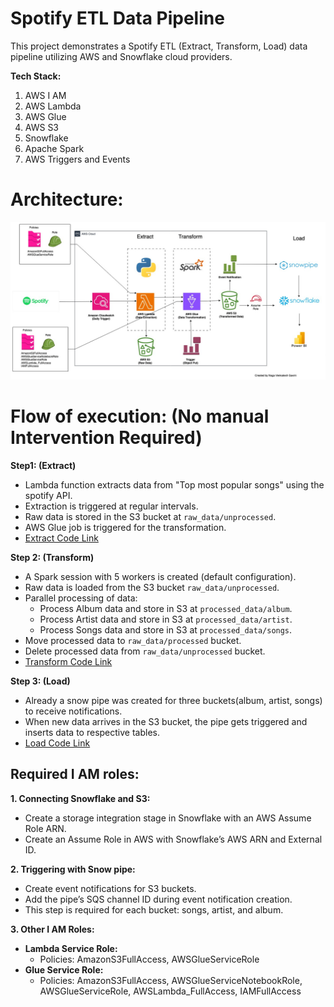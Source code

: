 # Spotify ETL Data Pipeline
This project demonstrates a Spotify ETL (Extract, Transform, Load) data pipeline utilizing AWS and Snowflake cloud providers.

**Tech Stack:**
1. AWS I AM
2. AWS Lambda
3. AWS Glue
4. AWS S3
5. Snowflake
6. Apache Spark
7. AWS Triggers and Events

# Architecture:
![spotify_data_pipeline_arch.jpg](resources/spotify_data_pipeline_arch.jpg)

# Flow of execution: (No manual Intervention Required)
**Step1: (Extract)**
- Lambda function extracts data from "Top most popular songs" using the spotify API.
- Extraction is triggered at regular intervals.
- Raw data is stored in the S3 bucket at `raw_data/unprocessed`.
- AWS Glue job is triggered for the transformation. 
- [Extract Code Link](extract/extract_spotify_lambda.py)

**Step 2: (Transform)**
- A Spark session with 5 workers is created (default configuration).
- Raw data is loaded from the S3 bucket `raw_data/unprocessed`.
- Parallel processing of data:
  - Process Album data and store in S3 at `processed_data/album`.
  - Process Artist data and store in S3 at `processed_data/artist`.
  - Process Songs data and store in S3 at `processed_data/songs`.
- Move processed data to `raw_data/processed` bucket.
- Delete processed data from `raw_data/unprocessed` bucket.
- [Transform Code Link](transform/tranform_on_spark.py)

**Step 3: (Load)**
- Already a snow pipe was created for three buckets(album, artist, songs) to receive notifications.
- When new data arrives in the S3 bucket, the pipe gets triggered and inserts data to respective tables.
- [Load Code Link](load/spotify_load.sql)

## Required I AM roles:

**1. Connecting Snowflake and S3:**
- Create a storage integration stage in Snowflake with an AWS Assume Role ARN.
- Create an Assume Role in AWS with Snowflake’s AWS ARN and External ID.

**2. Triggering with Snow pipe:**
- Create event notifications for S3 buckets.
- Add the pipe’s SQS channel ID during event notification creation.
- This step is required for each bucket: songs, artist, and album.

**3. Other I AM Roles:**
- **Lambda Service Role:**
  - Policies: AmazonS3FullAccess, AWSGlueServiceRole
- **Glue Service Role:**
  - Policies: AmazonS3FullAccess, AWSGlueServiceNotebookRole, AWSGlueServiceRole, AWSLambda_FullAccess, IAMFullAccess
